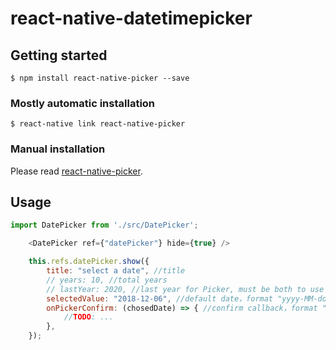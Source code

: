 
# react-native-datetimepicker

## Getting started

`$ npm install react-native-picker --save`

### Mostly automatic installation

`$ react-native link react-native-picker`

### Manual installation

Please read [react-native-picker](https://github.com/beefe/react-native-picker#usage).

## Usage

```javascript
import DatePicker from './src/DatePicker';
```

```javascript
    <DatePicker ref={"datePicker"} hide={true} />
```

```javascript
    this.refs.datePicker.show({
        title: "select a date", //title
        // years: 10, //total years
        // lastYear: 2020, //last year for Picker, must be both to use years
        selectedValue: "2018-12-06", //default date，format "yyyy-MM-dd"
        onPickerConfirm: (chosedDate) => { //confirm callback，format "yyyy-MM-dd"
            //TODO: ...
        },
    });
```
  